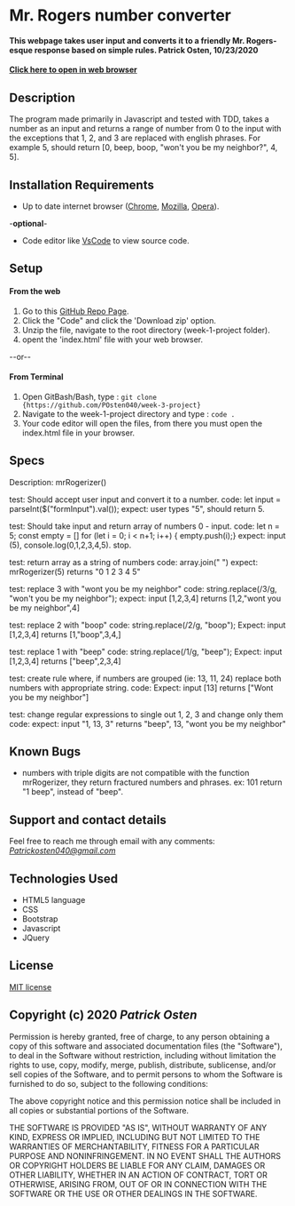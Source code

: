 # Mr. Rogers number converter

#### **This webpage takes user input and converts it to a friendly Mr. Rogers-esque response based on simple rules. Patrick Osten, 10/23/2020**

**[Click here to open in web browser](https://posten040.github.io/week-2-project/index.html)**

## Description

The program made primarily in Javascript and tested with TDD, takes a number as an input and returns a range of number from 0 to the input with the exceptions that 1, 2, and 3 are replaced with english phrases. For example 5, should return [0, beep, boop, "won't you be my neighbor?", 4, 5].

## Installation Requirements

- Up to date internet browser ([Chrome](https://www.google.com/chrome/?brand=CHBD&gclid=Cj0KCQjw28T8BRDbARIsAEOMBcy9jwgkNels1LOSIWTx4sDazLfEgC6PylTug62KqyWPeA0EMyr3254aAjTTEALw_wcB&gclsrc=aw.ds), [Mozilla](https://www.mozilla.org/en-US/firefox/), [Opera](https://www.opera.com/)).
 
 
 -**optional**- 
- Code editor like [VsCode](https://code.visualstudio.com/download) to view source code.

## Setup

#### From the web
1. Go to this [GitHub Repo Page](https://github.com/POsten040/week-3-project).
2. Click the "Code" and click the 'Download zip' option.
3. Unzip the file, navigate to the root directory (week-1-project folder).
4. opent the 'index.html' file with your web browser.

--or--

#### From Terminal

1. Open GitBash/Bash, type 
: `git clone {https://github.com/POsten040/week-3-project}`
2. Navigate to the week-1-project directory and type
: `code .`
3. Your code editor will open the files, from there you must open the index.html file in your browser.

## Specs

Description: mrRogerizer()

test: Should accept user input and convert it to a number.
code: let input = parseInt($("formInput").val());
expect: user types "5", should return 5.

test: Should take input and return array of numbers 0 - input.
code: let n = 5;
const empty = []
for (let i = 0; i < n+1; i++) {
    empty.push(i);}
expect: input (5), console.log(0,1,2,3,4,5). stop. 

test: return array as a string of numbers
code: array.join(" ")
expect:  mrRogerizer(5) returns "0 1 2 3 4 5"

test: replace 3 with "wont you be my neighbor"
code: string.replace(/3/g, "won't you be my neighbor");
expect: input [1,2,3,4] returns [1,2,"wont you be my neighbor",4]

test: replace 2 with "boop"
code: string.replace(/2/g, "boop");
Expect: input [1,2,3,4] returns [1,"boop",3,4,]

test: replace 1 with "beep"
code: string.replace(/1/g, "beep");
Expect: input [1,2,3,4] returns ["beep",2,3,4]

test: create rule where, if numbers are grouped (ie: 13, 11, 24) replace both numbers with appropriate string.
code:
Expect: input [13] returns ["Wont you be my neighbor"] 

test: change regular expressions to single out 1, 2, 3 and change only them
code:
expect: input "1, 13, 3" returns "beep", 13, "wont you be my neighbor"




## Known Bugs
*  numbers with triple digits are not compatible with the function mrRogerizer, they return fractured numbers and phrases. ex: 101 return "1 beep", instead of "beep".

## Support and contact details

Feel free to reach me through email with any comments:
*Patrickosten040@gmail.com*

## Technologies Used

- HTML5 language  
- CSS 
- Bootstrap
- Javascript
- JQuery

## License

[MIT license](https://opensource.org/licenses/MIT)

## Copyright (c) 2020 **_Patrick Osten_**

Permission is hereby granted, free of charge, to any person obtaining a copy of this software and associated documentation files (the "Software"), to deal in the Software without restriction, including without limitation the rights to use, copy, modify, merge, publish, distribute, sublicense, and/or sell copies of the Software, and to permit persons to whom the Software is furnished to do so, subject to the following conditions:

The above copyright notice and this permission notice shall be included in all copies or substantial portions of the Software.

THE SOFTWARE IS PROVIDED "AS IS", WITHOUT WARRANTY OF ANY KIND, EXPRESS OR IMPLIED, INCLUDING BUT NOT LIMITED TO THE WARRANTIES OF MERCHANTABILITY, FITNESS FOR A PARTICULAR PURPOSE AND NONINFRINGEMENT. IN NO EVENT SHALL THE AUTHORS OR COPYRIGHT HOLDERS BE LIABLE FOR ANY CLAIM, DAMAGES OR OTHER LIABILITY, WHETHER IN AN ACTION OF CONTRACT, TORT OR OTHERWISE, ARISING FROM, OUT OF OR IN CONNECTION WITH THE SOFTWARE OR THE USE OR OTHER DEALINGS IN THE SOFTWARE.